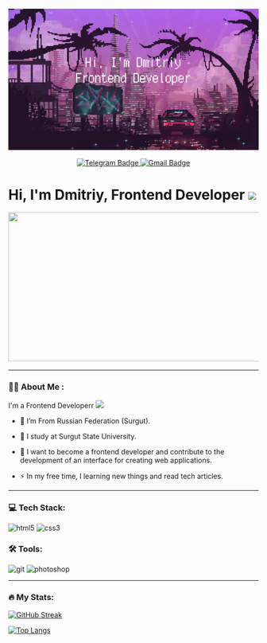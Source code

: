 ![alt text](https://github.com/DmitriyAvgustinovich/DmitriyAvgustinovich/blob/main/bg-for-github.png)

<div id="badges" align="center">
  <a href="https://t.me/dmitryavgn">
    <img src="https://img.shields.io/badge/Telegram-2CA5E0?style=for-the-badge&logo=telegram&logoColor=white" alt="Telegram Badge"/>
  </a>
  <a href="mailto:dmitryavgst@gmail.com">
    <img src="https://img.shields.io/badge/Gmail-D14836?style=for-the-badge&logo=gmail&logoColor=white" alt="Gmail Badge"/>
  </a>
</div>

<h1 align="left">
  Hi, I'm Dmitriy, Frontend Developer
  <img src="https://media.giphy.com/media/hvRJCLFzcasrR4ia7z/giphy.gif" width="30px"/>
</h1>

<div align="center">
  <img src="https://media.giphy.com/media/dWesBcTLavkZuG35MI/giphy.gif" width="600" height="300"/>
</div>

<hr>

### :man_technologist: About Me :

I'm a Frontend Developerr <img src="https://media.giphy.com/media/WUlplcMpOCEmTGBtBW/giphy.gif" width="30">

- :round_pushpin: I’m From Russian Federation (Surgut).

- :school: I study at Surgut State University.

- :telescope: I want to become a frontend developer and contribute to the development of an interface for creating web applications.

- :zap: In my free time, I learning new things and read tech articles.

<hr>

### :computer: Tech Stack:

<div>
<img alt="html5" src="https://camo.githubusercontent.com/b01b4e89c3944db941668d6baf68aab458a57bdacaf8cdfafb3f166ed1987e95/68747470733a2f2f696d672e736869656c64732e696f2f62616467652f68746d6c2d4533344632362e7376673f267374796c653d666f722d7468652d6261646765266c6f676f3d68746d6c35266c6f676f436f6c6f723d666666" data-canonical-src="https://img.shields.io/badge/html-E34F26.svg?&amp;style=for-the-badge&amp;logo=html5&amp;logoColor=fff" style="max-width: 100%;">
  
<img alt="css3" src="https://camo.githubusercontent.com/74e6ff495ccdbb5e42f7e5b030c0afbbbcbdbd17952c80d058ef30b8ac73f468/68747470733a2f2f696d672e736869656c64732e696f2f62616467652f6373732d3135373242362e7376673f267374796c653d666f722d7468652d6261646765266c6f676f3d63737333266c6f676f436f6c6f723d666666" data-canonical-src="https://img.shields.io/badge/css-1572B6.svg?&amp;style=for-the-badge&amp;logo=css3&amp;logoColor=fff" style="max-width: 100%;">
</div>

### :hammer_and_wrench: Tools:

<div>
<img alt="git" src="https://camo.githubusercontent.com/da8c0ced2086a91061c20c127d023fc8bd2d9352a2da4cf44658bde05dea0c8c/68747470733a2f2f696d672e736869656c64732e696f2f62616467652f6769742d4630353033332e7376673f267374796c653d666f722d7468652d6261646765266c6f676f3d676974266c6f676f436f6c6f723d666666" data-canonical-src="https://img.shields.io/badge/git-F05033.svg?&amp;style=for-the-badge&amp;logo=git&amp;logoColor=fff" style="max-width: 100%;">

<img alt="photoshop" src="https://camo.githubusercontent.com/a535468c6d449b5c89ff6a05c5934f23ac753d2401dd0f7a59ff82a2f4da449a/68747470733a2f2f696d672e736869656c64732e696f2f62616467652f70686f746f73686f702d3331413846462e7376673f267374796c653d666f722d7468652d6261646765266c6f676f3d61646f62652d70686f746f73686f70266c6f676f436f6c6f723d666666" data-canonical-src="https://img.shields.io/badge/photoshop-31A8FF.svg?&amp;style=for-the-badge&amp;logo=adobe-photoshop&amp;logoColor=fff" style="max-width: 100%;">
</div>

<hr>

### :fire: My Stats:

[![GitHub Streak](http://github-readme-streak-stats.herokuapp.com?user=DmitriyAvgustinovich&theme=dark&background=000000)](https://git.io/streak-stats)

[![Top Langs](https://github-readme-stats.vercel.app/api/top-langs/?username=DmitriyAvgustinovich&layout=compact&theme=vision-friendly-dark)](https://github.com/anuraghazra/github-readme-stats)
